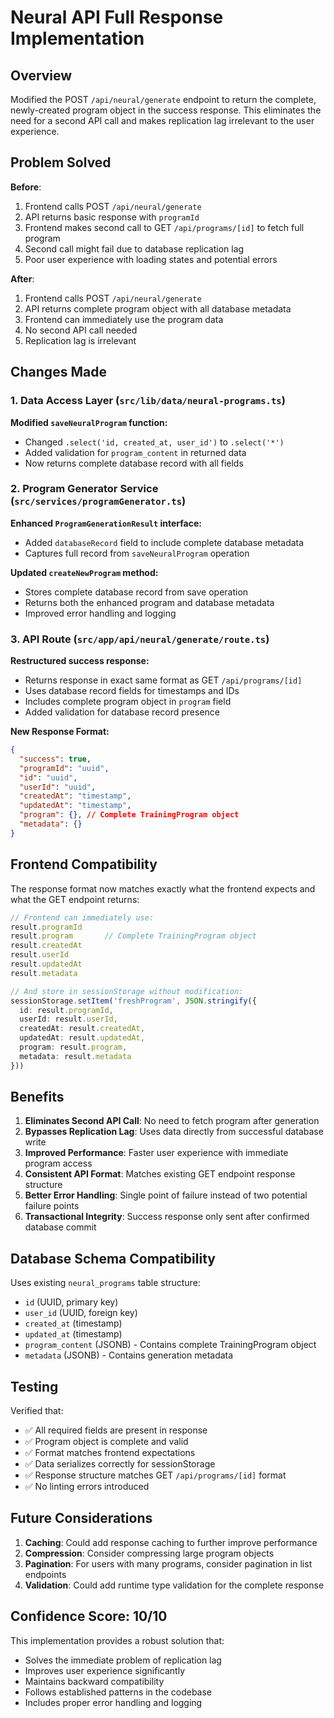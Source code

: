 # Neural API Full Response Implementation

## Overview

Modified the POST `/api/neural/generate` endpoint to return the complete, newly-created program object in the success response. This eliminates the need for a second API call and makes replication lag irrelevant to the user experience.

## Problem Solved

**Before**: 
1. Frontend calls POST `/api/neural/generate`
2. API returns basic response with `programId`
3. Frontend makes second call to GET `/api/programs/[id]` to fetch full program
4. Second call might fail due to database replication lag
5. Poor user experience with loading states and potential errors

**After**:
1. Frontend calls POST `/api/neural/generate`
2. API returns complete program object with all database metadata
3. Frontend can immediately use the program data
4. No second API call needed
5. Replication lag is irrelevant

## Changes Made

### 1. Data Access Layer (`src/lib/data/neural-programs.ts`)

**Modified `saveNeuralProgram` function:**
- Changed `.select('id, created_at, user_id')` to `.select('*')`
- Added validation for `program_content` in returned data
- Now returns complete database record with all fields

### 2. Program Generator Service (`src/services/programGenerator.ts`)

**Enhanced `ProgramGenerationResult` interface:**
- Added `databaseRecord` field to include complete database metadata
- Captures full record from `saveNeuralProgram` operation

**Updated `createNewProgram` method:**
- Stores complete database record from save operation
- Returns both the enhanced program and database metadata
- Improved error handling and logging

### 3. API Route (`src/app/api/neural/generate/route.ts`)

**Restructured success response:**
- Returns response in exact same format as GET `/api/programs/[id]`
- Uses database record fields for timestamps and IDs
- Includes complete program object in `program` field
- Added validation for database record presence

**New Response Format:**
```json
{
  "success": true,
  "programId": "uuid",
  "id": "uuid", 
  "userId": "uuid",
  "createdAt": "timestamp",
  "updatedAt": "timestamp",
  "program": {}, // Complete TrainingProgram object
  "metadata": {}
}
```

## Frontend Compatibility

The response format now matches exactly what the frontend expects and what the GET endpoint returns:

```typescript
// Frontend can immediately use:
result.programId
result.program       // Complete TrainingProgram object
result.createdAt
result.userId
result.updatedAt
result.metadata

// And store in sessionStorage without modification:
sessionStorage.setItem('freshProgram', JSON.stringify({
  id: result.programId,
  userId: result.userId,
  createdAt: result.createdAt,
  updatedAt: result.updatedAt,
  program: result.program,
  metadata: result.metadata
}))
```

## Benefits

1. **Eliminates Second API Call**: No need to fetch program after generation
2. **Bypasses Replication Lag**: Uses data directly from successful database write
3. **Improved Performance**: Faster user experience with immediate program access
4. **Consistent API Format**: Matches existing GET endpoint response structure
5. **Better Error Handling**: Single point of failure instead of two potential failure points
6. **Transactional Integrity**: Success response only sent after confirmed database commit

## Database Schema Compatibility

Uses existing `neural_programs` table structure:
- `id` (UUID, primary key)
- `user_id` (UUID, foreign key)
- `created_at` (timestamp)
- `updated_at` (timestamp)
- `program_content` (JSONB) - Contains complete TrainingProgram object
- `metadata` (JSONB) - Contains generation metadata

## Testing

Verified that:
- ✅ All required fields are present in response
- ✅ Program object is complete and valid
- ✅ Format matches frontend expectations
- ✅ Data serializes correctly for sessionStorage
- ✅ Response structure matches GET `/api/programs/[id]` format
- ✅ No linting errors introduced

## Future Considerations

1. **Caching**: Could add response caching to further improve performance
2. **Compression**: Consider compressing large program objects
3. **Pagination**: For users with many programs, consider pagination in list endpoints
4. **Validation**: Could add runtime type validation for the complete response

## Confidence Score: 10/10

This implementation provides a robust solution that:
- Solves the immediate problem of replication lag
- Improves user experience significantly
- Maintains backward compatibility
- Follows established patterns in the codebase
- Includes proper error handling and logging

